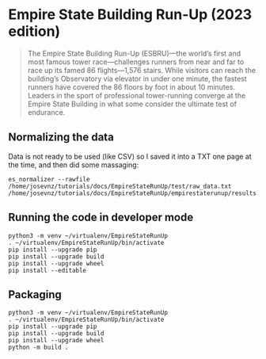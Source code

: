 # Empire State Building Run-Up (2023 edition)

> The Empire State Building Run-Up (ESBRU)—the world’s first and most famous tower race—challenges runners from near and far to race up its famed 86 flights—1,576 stairs. 
> While visitors can reach the building’s Observatory via elevator in under one minute, the fastest runners have covered the 86 floors by foot in about 10 minutes. 
> Leaders in the sport of professional tower-running converge at the Empire State Building in what some consider the ultimate test of endurance.

## Normalizing the data

Data is not ready to be used (like CSV) so I saved it into a TXT one page at the time, and then did some massaging:

```shell
es_normalizer --rawfile /home/josevnz/tutorials/docs/EmpireStateRunUp/test/raw_data.txt /home/josevnz/tutorials/docs/EmpireStateRunUp/empirestaterunup/results.csv
```

## Running the code in developer mode

```shell
python3 -m venv ~/virtualenv/EmpireStateRunUp
. ~/virtualenv/EmpireStateRunUp/bin/activate
pip install --upgrade pip
pip install --upgrade build
pip install --upgrade wheel
pip install --editable 
```

## Packaging 

```shell
python3 -m venv ~/virtualenv/EmpireStateRunUp
. ~/virtualenv/EmpireStateRunUp/bin/activate
pip install --upgrade pip
pip install --upgrade build
pip install --upgrade wheel
python -m build .
```
